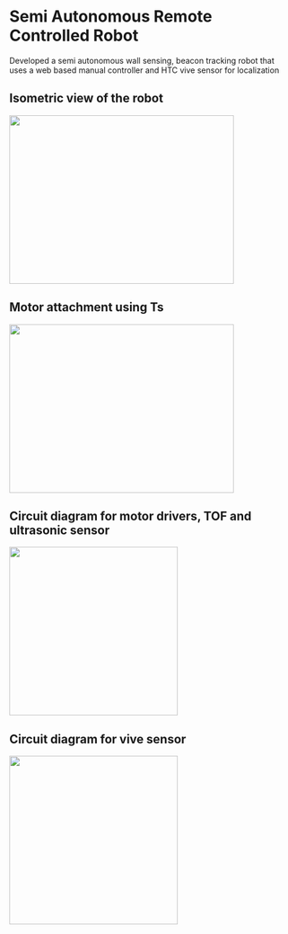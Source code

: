 # Semi Autonomous Remote Controlled Robot

Developed a semi autonomous wall sensing, beacon tracking robot that uses a web based manual controller and HTC vive sensor for localization

## Isometric view of the robot
<img src="https://user-images.githubusercontent.com/46754269/196007609-abf54e89-083e-4676-9834-fd6c7995db81.png" width="400" height="300"> 

## Motor attachment using Ts
<img src="https://user-images.githubusercontent.com/46754269/196007655-de19bea7-fc0a-47fb-9bdb-b8216c8dab99.png" width="400" height="300"> 

## Circuit diagram for motor drivers, TOF and ultrasonic sensor
<img src="https://user-images.githubusercontent.com/46754269/196007666-c258e6c5-0ced-48be-ba6a-b7f66c3b055b.png" width="300" height="300"> 

## Circuit diagram for vive sensor
<img src="https://user-images.githubusercontent.com/46754269/196007681-dae44ba5-e8fd-4488-a746-50ccb4dcd840.png" width="300" height="300">
